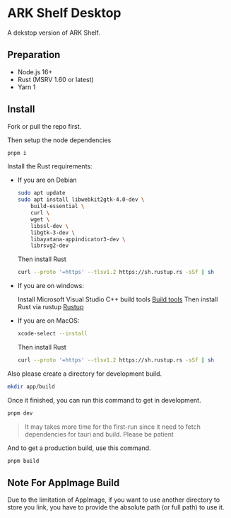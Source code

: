 # ARK Shelf Desktop

A dekstop version of ARK Shelf.

## Preparation

-   Node.js 16+
-   Rust (MSRV 1.60 or latest)
-   Yarn 1

## Install

Fork or pull the repo first.

Then setup the node dependencies

```bash
pnpm i
```

Install the Rust requirements:

-   If you are on Debian

    ```bash
    sudo apt update
    sudo apt install libwebkit2gtk-4.0-dev \
        build-essential \
        curl \
        wget \
        libssl-dev \
        libgtk-3-dev \
        libayatana-appindicator3-dev \
        librsvg2-dev
    ```

    Then install Rust

    ```sh
    curl --proto '=https' --tlsv1.2 https://sh.rustup.rs -sSf | sh
    ```

-   If you are on windows:

    Install Microsoft Visual Studio C++ build tools [Build tools](https://visualstudio.microsoft.com/fr/visual-cpp-build-tools/)
    Then install Rust via rustup [Rustup](https://www.rust-lang.org/tools/install)

-   If you are on MacOS:

    ```bash
    xcode-select --install
    ```

    Then install Rust

    ```sh
    curl --proto '=https' --tlsv1.2 https://sh.rustup.rs -sSf | sh
    ```

Also please create a directory for development build.

```sh
mkdir app/build
```

Once it finished, you can run this command to get in development.

```bash
pnpm dev
```

> It may takes more time for the first-run since it need to fetch dependencies for tauri and build. Please be patient

And to get a production build, use this command.

```bash
pnpm build
```

## Note For AppImage Build

Due to the limitation of AppImage, if you want to use another directory to store you link, you have to provide the absolute path (or full path) to use it.
